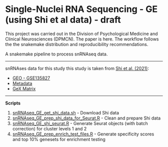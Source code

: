 # Single-Nuclei RNA Sequencing - GE (using Shi et al data) - draft

This project was carried out in the Division of Psychological Medicine and Clinical Neurosciences (DPMCN). The paper is here. The workflow follows the the snakemake distribution and reproducibility recommendations.

A snakemake pipeline to process snRNAseq data. 

***

snRNAses data for this study this study is taken from [Shi et al. (2021)](https://www.science.org/doi/10.1126/science.abj6641):

+ [GEO - GSE135827](https://www.ncbi.nlm.nih.gov/geo/query/acc.cgi?acc=GSE135827)
+ [Metadata](https://www.science.org/doi/suppl/10.1126/science.abj6641/suppl_file/science.abj6641_tables_s2_to_s9.zip)
+ [GeX Matrix](https://ftp.ncbi.nlm.nih.gov/geo/series/GSE135nnn/GSE135827/suppl/GSE135827%5FGE%5Fmat%5Fraw%5Fcount%5Fwith%5Fweek%5Finfo%2Etxt%2Egz)

***

**Scripts**

1. [snRNAseq_GE_get_shi_data.sh](scripts/snRNAseq_GE_get_shi_data.sh) - Download Shi data
2. [snRNAseq_GE_prep_shi_data_for_Seurat.R](scripts/snRNAseq_GE_prep_shi_data_for_Seurat.R) - Clean and prepare Shi data
3. [snRNAseq_GE_shi_seurat.R](scripts/snRNAseq_GE_shi_seurat.R) - Generate Seurat objects (with batch correction) for cluster levels 1 and 2
4. [snRNAseq_GE_prep_enrich_test_files.R](scripts/snRNAseq_GE_prep_enrich_test_files.R) - Generate specificity scores and top 10% genesets for enrichment testing



